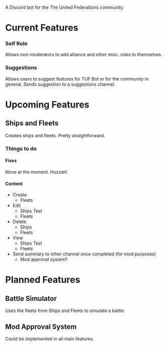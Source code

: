 A Discord bot for the The United Federations community.

# Current Features
### Self Role
Allows non-moderators to add alliance and other misc. roles to themselves.
### Suggestions
Allows users to suggest features for TUF Bot or for the community in general. Sends suggestion to a suggestions channel.

# Upcoming Features
## Ships and Fleets
Creates ships and fleets. Pretty straightforward.
### Things to do
#### Fixes
None at the moment. Huzzah!

#### Content
- Create
  - Fleets
- Edit
  - Ships
    Test
  - Fleets
- Delete
  - Ships
  - Fleets
- View
  - Ships
    Test
  - Fleets
- Send summary to other channel once completed (for mod purposes)
  - Mod approval system?

# Planned Features
## Battle Simulator
Uses the fleets from Ships and Fleets to simulate a battle.
## Mod Approval System
Could be implemented in all main features.

